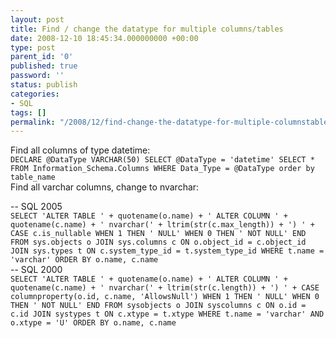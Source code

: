 ```yaml
---
layout: post
title: Find / change the datatype for multiple columns/tables
date: 2008-12-10 18:45:34.000000000 +00:00
type: post
parent_id: '0'
published: true
password: ''
status: publish
categories:
- SQL
tags: []
permalink: "/2008/12/find-change-the-datatype-for-multiple-columnstables/"
---
```

Find all columns of type datetime:  
`DECLARE @DataType VARCHAR(50)
SELECT @DataType = 'datetime'
SELECT * FROM Information_Schema.Columns WHERE Data_Type = @DataType order by table_name
`  
Find all varchar columns, change to nvarchar:

-- SQL 2005  
`SELECT 'ALTER TABLE ' + quotename(o.name) +
' ALTER COLUMN ' + quotename(c.name) +
' nvarchar(' + ltrim(str(c.max_length)) + ') ' +
CASE c.is_nullable
WHEN 1 THEN ' NULL'
WHEN 0 THEN ' NOT NULL'
END
FROM sys.objects o
JOIN sys.columns c ON o.object_id = c.object_id
JOIN sys.types t ON c.system_type_id = t.system_type_id
WHERE t.name = 'varchar'
ORDER BY o.name, c.name
`  
-- SQL 2000  
`SELECT 'ALTER TABLE ' + quotename(o.name) +
' ALTER COLUMN ' + quotename(c.name) +
' nvarchar(' + ltrim(str(c.length)) + ') ' +
CASE columnproperty(o.id, c.name, 'AllowsNull')
WHEN 1 THEN ' NULL'
WHEN 0 THEN ' NOT NULL'
END
FROM sysobjects o
JOIN syscolumns c ON o.id = c.id
JOIN systypes t ON c.xtype = t.xtype
WHERE t.name = 'varchar'
AND o.xtype = 'U'
ORDER BY o.name, c.name`


